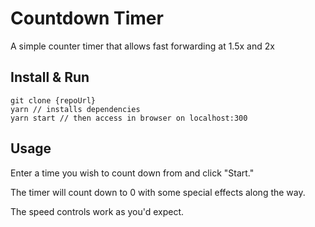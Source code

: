 # Countdown Timer

A simple counter timer that allows fast forwarding at 1.5x and 2x

## Install & Run

```
git clone {repoUrl}
yarn // installs dependencies
yarn start // then access in browser on localhost:300
```

## Usage

Enter a time you wish to count down from and click "Start."

The timer will count down to 0 with some special effects along the way.

The speed controls work as you'd expect.
